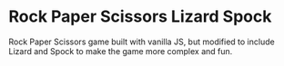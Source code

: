 # Rock Paper Scissors Lizard Spock

Rock Paper Scissors game built with vanilla JS, but modified to include Lizard and Spock to make the game more complex and fun.
